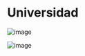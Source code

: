 # Universidad

![image](https://user-images.githubusercontent.com/118362717/219030765-4cc8de0a-f315-43bc-9c56-91d839b81926.png)


![image](https://user-images.githubusercontent.com/118362717/219034384-370986fe-471d-4ebf-9a1e-6de6ddfab3a0.png)

